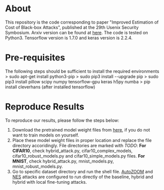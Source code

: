 # About
This repository is the code corresponding to paper "Improved Estimation of Cost of Black-box Attacks", published at the 29th Usenix Security Symbosium. Arxiv version can be found at [here](http://www.cs.virginia.edu/~evans/). The code is tested on Python3. Tensorflow version is 1.7.0 and keras version is 2.2.4.

# Pre-requisites
The following steps should be sufficient to install the required environments
	> sudo apt-get install python3-pip
	> sudo pip3 install --upgrade pip
	> sudo pip3 install pillow scipy numpy tensorflow-gpu keras h5py numba
	> pip install cleverhans (after installed tensorflow)

# Reproduce Results
To reproduce our results, please follow the steps below:
1. Download the pretrained model weight files from [here](https://www.dropbox.com/sh/gdipubr7rp0d8qv/AADPgrs4ZGfOl4ob_dXmYsFla?dl=0), if you do not want to train models on yourself. 
2. Place these model weight files in proper location and replace the file directory accoridingly. File directories are marked with *TODO*: **For CIFAR10**, check hybrid_attack.py, cifar10_complex_models, cifar10_robust_models.py and cifar10_simple_models.py files. **For MNIST**, check hybrid_attack.py, mnist_models.py, mnist_robust_models.py.
3. Go to specific dataset directory and run the shell file. [AutoZOOM](https://github.com/IBM/Autozoom-Attack) and [NES](https://github.com/labsix/limited-blackbox-attacks) attacks are configured to run directly of the baseline, hybrid and hybrid with local fine-tuning attacks. 
